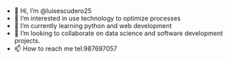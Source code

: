 - 👋 Hi, I’m @luisescudero25
- 👀 I’m interested in use technology to optimize processes
- 🌱 I’m currently learning python and web development
- 💞️ I’m looking to collaborate on data science and software development projects.
- 📫 How to reach me tel:987697057
